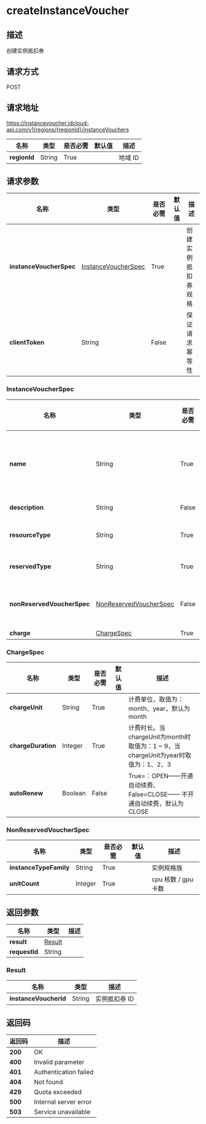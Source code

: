 # createInstanceVoucher


## 描述
创建实例抵扣券


## 请求方式
POST

## 请求地址
https://instancevoucher.jdcloud-api.com/v1/regions/{regionId}/instanceVouchers

|名称|类型|是否必需|默认值|描述|
|---|---|---|---|---|
|**regionId**|String|True| |地域 ID|

## 请求参数
|名称|类型|是否必需|默认值|描述|
|---|---|---|---|---|
|**instanceVoucherSpec**|[InstanceVoucherSpec](createinstancevoucher#instancevoucherspec)|True| |创建实例抵扣券规格|
|**clientToken**|String|False| |保证请求幂等性|

### <div id="instancevoucherspec">InstanceVoucherSpec</div>
|名称|类型|是否必需|默认值|描述|
|---|---|---|---|---|
|**name**|String|True| |实例抵扣券名称，支持中文、数字、大小写字母及英文下划线“_”及中划线“-”，不超过32个字符|
|**description**|String|False| |描述，不超过256个字符|
|**resourceType**|String|True| |产品类型 支持[vm, nativecontainer, pod]|
|**reservedType**|String|True| |资源分配方式 支持[nonReserved]|
|**nonReservedVoucherSpec**|[NonReservedVoucherSpec](createinstancevoucher#nonreservedvoucherspec)|False| |非资源预留型实例抵扣券参数，reservedType 为 nonReserved 时生效|
|**charge**|[ChargeSpec](createinstancevoucher#chargespec)|True| |计费模式|
### <div id="chargespec">ChargeSpec</div>
|名称|类型|是否必需|默认值|描述|
|---|---|---|---|---|
|**chargeUnit**|String|True| |计费单位，取值为：month、year，默认为month|
|**chargeDuration**|Integer|True| |计费时长。当chargeUnit为month时取值为：1 ~ 9，当chargeUnit为year时取值为：1、2、3|
|**autoRenew**|Boolean|False| |True=：OPEN——开通自动续费、False=CLOSE—— 不开通自动续费，默认为CLOSE|
### <div id="nonreservedvoucherspec">NonReservedVoucherSpec</div>
|名称|类型|是否必需|默认值|描述|
|---|---|---|---|---|
|**instanceTypeFamily**|String|True| |实例规格族|
|**unitCount**|Integer|True| |cpu 核数 / gpu 卡数|

## 返回参数
|名称|类型|描述|
|---|---|---|
|**result**|[Result](createinstancevoucher#result)| |
|**requestId**|String| |

### <div id="result">Result</div>
|名称|类型|描述|
|---|---|---|
|**instanceVoucherId**|String|实例抵扣券 ID|

## 返回码
|返回码|描述|
|---|---|
|**200**|OK|
|**400**|Invalid parameter|
|**401**|Authentication failed|
|**404**|Not found|
|**429**|Quota exceeded|
|**500**|Internal server error|
|**503**|Service unavailable|
